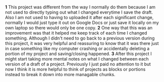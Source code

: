 **1** This project was different from the way I normally do them because I am not used to directly typing out what I changed everytime I save the draft. Also I am not used to having to uploaded it after each significant change, normally I would just type it out on Google Docs or just save it locally on my own laptop so there would only be one copy. 
**2** One way that this was an improvement was that it helped me keep track of each time I changed something. Although I didn't need to go back to a previous version during this project, it was very helpful and reassuring to know that it was there just in case something like my computer crashing or accidentally deleting a portion of my project and saving/closing happened.
**3** After this project I might start taking more mental notes on what I changed between each version of a draft of a project. Previously I just paid no attention to it but now I think it is more helpful to think of projects as blocks or portions instead to break it down into more managable chunks.
